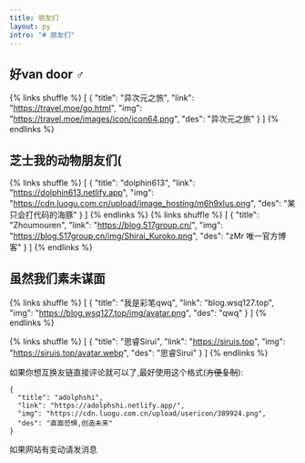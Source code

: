 ```yaml
---
title: 朋友们
layout: py
intro: "# 朋友们"
---
```

## 好van door ♂

{% links shuffle %}
\[
 {
  "title": "异次元之旅",
  "link": "https://travel.moe/go.html",
  "img": "https://travel.moe/images/icon/icon64.png",
  "des": "异次元之旅"
 }
]
{% endlinks %}

## 芝士我的动物朋友们(

{% links shuffle %}
\[
 {
  "title": "dolphin613",
  "link": "https://dolphin613.netlify.app",
  "img": "https://cdn.luogu.com.cn/upload/image_hosting/m6h9xlus.png",
  "des": "某只会打代码的海豚"
 }
]
{% endlinks %}
{% links shuffle %}
\[
 {
  "title": "Zhoumouren",
  "link": "https://blog.517group.cn/",
  "img": "https://blog.517group.cn/img/Shirai_Kuroko.png",
  "des": "zMr 唯一官方博客"
 }
]
{% endlinks %}

## 虽然我们素未谋面

{% links shuffle %}
\[
 {
  "title": "我是彩笔qwq",
  "link": "blog.wsq127.top",
  "img": "https://blog.wsq127.top/img/avatar.png",
  "des": "qwq"
 }
]
{% endlinks %}


{% links shuffle %}
[
 {
  "title": "思睿Sirui",
  "link": "https://siruis.top",
  "img": "https://siruis.top/avatar.webp",
  "des": "思睿Sirui"
 }
]
{% endlinks %}



如果你想互换友链直接评论就可以了,最好使用这个格式(~~方便复制~~):

```
{
  "title": "adolphshi",
  "link": "https://adolphshi.netlify.app/",
  "img": "https://cdn.luogu.com.cn/upload/usericon/389924.png",
  "des": "直面恐惧,创造未来"
}
```

如果网站有变动请发消息
